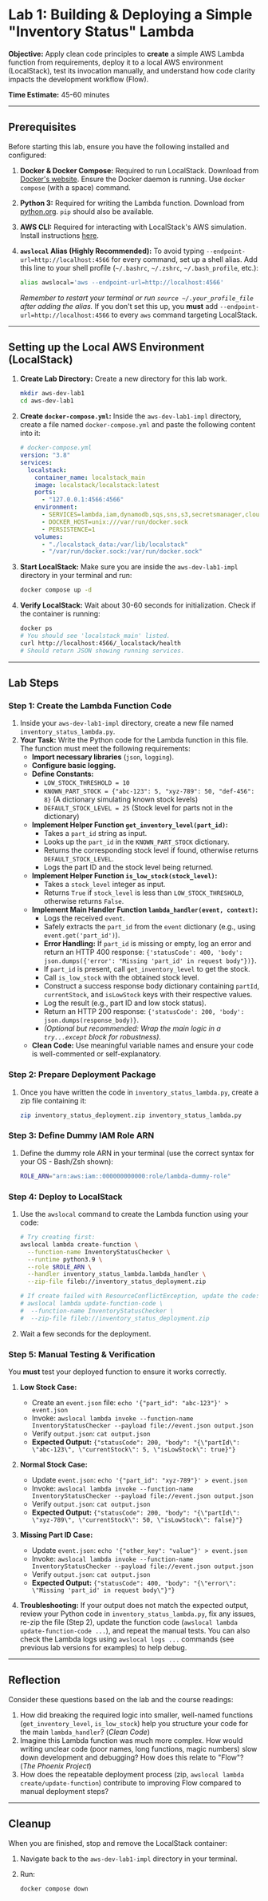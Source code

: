 # Lab 1: Building & Deploying a Simple "Inventory Status" Lambda

**Objective:** Apply clean code principles to **create** a simple AWS Lambda function from requirements, deploy it to a local AWS environment (LocalStack), test its invocation manually, and understand how code clarity impacts the development workflow (Flow).

**Time Estimate:** 45-60 minutes

---

## Prerequisites

Before starting this lab, ensure you have the following installed and configured:

1. **Docker & Docker Compose:** Required to run LocalStack. Download from [Docker's website](https://www.docker.com/products/docker-desktop/). Ensure the Docker daemon is running. Use `docker compose` (with a space) command.
2. **Python 3:** Required for writing the Lambda function. Download from [python.org](https://www.python.org/). `pip` should also be available.
3. **AWS CLI:** Required for interacting with LocalStack's AWS simulation. Install instructions [here](https://docs.aws.amazon.com/cli/latest/userguide/getting-started-install.html).
4. **`awslocal` Alias (Highly Recommended):** To avoid typing `--endpoint-url=http://localhost:4566` for every command, set up a shell alias. Add this line to your shell profile (`~/.bashrc`, `~/.zshrc`, `~/.bash_profile`, etc.):

   ```bash
   alias awslocal='aws --endpoint-url=http://localhost:4566'
   ```

   _Remember to restart your terminal or run `source ~/.your_profile_file` after adding the alias._ If you don't set this up, you **must** add `--endpoint-url=http://localhost:4566` to every `aws` command targeting LocalStack.

---

## Setting up the Local AWS Environment (LocalStack)

1. **Create Lab Directory:** Create a new directory for this lab work.

   ```bash
   mkdir aws-dev-lab1
   cd aws-dev-lab1
   ```

2. **Create `docker-compose.yml`:** Inside the `aws-dev-lab1-impl` directory, create a file named `docker-compose.yml` and paste the following content into it:

   ```yaml
   # docker-compose.yml
   version: "3.8"
   services:
     localstack:
       container_name: localstack_main
       image: localstack/localstack:latest
       ports:
         - "127.0.0.1:4566:4566"
       environment:
         - SERVICES=lambda,iam,dynamodb,sqs,sns,s3,secretsmanager,cloudwatch,sts,apigateway,ssm
         - DOCKER_HOST=unix:///var/run/docker.sock
         - PERSISTENCE=1
       volumes:
         - "./localstack_data:/var/lib/localstack"
         - "/var/run/docker.sock:/var/run/docker.sock"
   ```

3. **Start LocalStack:** Make sure you are inside the `aws-dev-lab1-impl` directory in your terminal and run:

   ```bash
   docker compose up -d
   ```

4. **Verify LocalStack:** Wait about 30-60 seconds for initialization. Check if the container is running:

   ```bash
   docker ps
   # You should see 'localstack_main' listed.
   curl http://localhost:4566/_localstack/health
   # Should return JSON showing running services.
   ```

---

## Lab Steps

### Step 1: Create the Lambda Function Code

1. Inside your `aws-dev-lab1-impl` directory, create a new file named `inventory_status_lambda.py`.
2. **Your Task:** Write the Python code for the Lambda function in this file. The function must meet the following requirements:
   - **Import necessary libraries** (`json`, `logging`).
   - **Configure basic logging.**
   - **Define Constants:**
     - `LOW_STOCK_THRESHOLD = 10`
     - `KNOWN_PART_STOCK = {"abc-123": 5, "xyz-789": 50, "def-456": 8}` (A dictionary simulating known stock levels)
     - `DEFAULT_STOCK_LEVEL = 25` (Stock level for parts not in the dictionary)
   - **Implement Helper Function `get_inventory_level(part_id)`:**
     - Takes a `part_id` string as input.
     - Looks up the `part_id` in the `KNOWN_PART_STOCK` dictionary.
     - Returns the corresponding stock level if found, otherwise returns `DEFAULT_STOCK_LEVEL`.
     - Logs the part ID and the stock level being returned.
   - **Implement Helper Function `is_low_stock(stock_level)`:**
     - Takes a `stock_level` integer as input.
     - Returns `True` if `stock_level` is less than `LOW_STOCK_THRESHOLD`, otherwise returns `False`.
   - **Implement Main Handler Function `lambda_handler(event, context)`:**
     - Logs the received `event`.
     - Safely extracts the `part_id` from the `event` dictionary (e.g., using `event.get('part_id')`).
     - **Error Handling:** If `part_id` is missing or empty, log an error and return an HTTP 400 response: `{'statusCode': 400, 'body': json.dumps({'error': "Missing 'part_id' in request body"})}`.
     - If `part_id` is present, call `get_inventory_level` to get the stock.
     - Call `is_low_stock` with the obtained stock level.
     - Construct a success response body dictionary containing `partId`, `currentStock`, and `isLowStock` keys with their respective values.
     - Log the result (e.g., part ID and low stock status).
     - Return an HTTP 200 response: `{'statusCode': 200, 'body': json.dumps(response_body)}`.
     - _(Optional but recommended: Wrap the main logic in a `try...except` block for robustness)._
   - **Clean Code:** Use meaningful variable names and ensure your code is well-commented or self-explanatory.

### Step 2: Prepare Deployment Package

1. Once you have written the code in `inventory_status_lambda.py`, create a zip file containing it:

   ```bash
   zip inventory_status_deployment.zip inventory_status_lambda.py
   ```

### Step 3: Define Dummy IAM Role ARN

1. Define the dummy role ARN in your terminal (use the correct syntax for your OS - Bash/Zsh shown):

   ```bash
   ROLE_ARN="arn:aws:iam::000000000000:role/lambda-dummy-role"
   ```

### Step 4: Deploy to LocalStack

1. Use the `awslocal` command to create the Lambda function using your code:

   ```bash
   # Try creating first:
   awslocal lambda create-function \
     --function-name InventoryStatusChecker \
     --runtime python3.9 \
     --role $ROLE_ARN \
     --handler inventory_status_lambda.lambda_handler \
     --zip-file fileb://inventory_status_deployment.zip

   # If create failed with ResourceConflictException, update the code:
   # awslocal lambda update-function-code \
   #  --function-name InventoryStatusChecker \
   #  --zip-file fileb://inventory_status_deployment.zip
   ```

2. Wait a few seconds for the deployment.

### Step 5: Manual Testing & Verification

You **must** test your deployed function to ensure it works correctly.

1. **Low Stock Case:**

   - Create an `event.json` file: `echo '{"part_id": "abc-123"}' > event.json`
   - Invoke: `awslocal lambda invoke --function-name InventoryStatusChecker --payload file://event.json output.json`
   - Verify `output.json`: `cat output.json`
   - **Expected Output:** `{"statusCode": 200, "body": "{\"partId\": \"abc-123\", \"currentStock\": 5, \"isLowStock\": true}"}`

2. **Normal Stock Case:**

   - Update `event.json`: `echo '{"part_id": "xyz-789"}' > event.json`
   - Invoke: `awslocal lambda invoke --function-name InventoryStatusChecker --payload file://event.json output.json`
   - Verify `output.json`: `cat output.json`
   - **Expected Output:** `{"statusCode": 200, "body": "{\"partId\": \"xyz-789\", \"currentStock\": 50, \"isLowStock\": false}"}`

3. **Missing Part ID Case:**

   - Update `event.json`: `echo '{"other_key": "value"}' > event.json`
   - Invoke: `awslocal lambda invoke --function-name InventoryStatusChecker --payload file://event.json output.json`
   - Verify `output.json`: `cat output.json`
   - **Expected Output:** `{"statusCode": 400, "body": "{\"error\": \"Missing 'part_id' in request body\"}"}`

4. **Troubleshooting:** If your output does not match the expected output, review your Python code in `inventory_status_lambda.py`, fix any issues, re-zip the file (Step 2), update the function code (`awslocal lambda update-function-code ...`), and repeat the manual tests. You can also check the Lambda logs using `awslocal logs ...` commands (see previous lab versions for examples) to help debug.

---

## Reflection

Consider these questions based on the lab and the course readings:

1. How did breaking the required logic into smaller, well-named functions (`get_inventory_level`, `is_low_stock`) help you structure your code for the main `lambda_handler`? (_Clean Code_)
2. Imagine this Lambda function was much more complex. How would writing unclear code (poor names, long functions, magic numbers) slow down development and debugging? How does this relate to "Flow"? (_The Phoenix Project_)
3. How does the repeatable deployment process (zip, `awslocal lambda create/update-function`) contribute to improving Flow compared to manual deployment steps?

---

## Cleanup

When you are finished, stop and remove the LocalStack container:

1. Navigate back to the `aws-dev-lab1-impl` directory in your terminal.
2. Run:

   ```bash
   docker compose down
   ```
